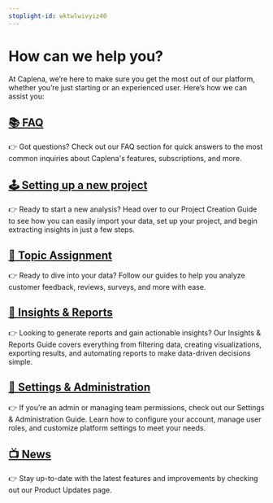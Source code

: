 ```yaml
---
stoplight-id: wktwlwivyiz40
---
```


# How can we help you?

At Caplena, we’re here to make sure you get the most out of our platform, whether you’re just starting or an experienced user. Here’s how we can assist you:

## [📚 FAQ](FAQ.md) 
👉 Got questions? Check out our FAQ section for quick answers to the most common inquiries about Caplena's features, subscriptions, and more.


## [🕹 Setting up a new project](Import-options.md)

👉 Ready to start a new analysis? Head over to our Project Creation Guide to see how you can easily import your data, set up your project, and begin extracting insights in just a few steps.

## [📁 Topic Assignment](11-Start-the-Analysis.md)

👉 Ready to dive into your data? Follow our guides to help you analyze customer feedback, reviews, surveys, and more with ease.

## [📁 Insights & Reports](07-01-Creating-Charts.md)
👉 Looking to generate reports and gain actionable insights? Our Insights & Reports Guide covers everything from filtering data, creating visualizations, exporting results, and automating reports to make data-driven decisions simple.

## [📁 Settings & Administration](08-01-Teams-and-Users.md)

👉 If you’re an admin or managing team permissions, check out our Settings & Administration Guide. Learn how to configure your account, manage user roles, and customize platform settings to meet your needs.

## [📺 News](02-00-Changelog.md) 

👉 Stay up-to-date with the latest features and improvements by checking out our Product Updates page. 


